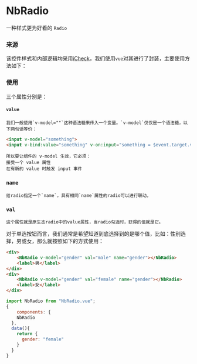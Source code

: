 NbRadio
==

一种样式更为好看的 `Radio`

### 来源

该控件样式和内部逻辑均采用[iCheck](http://www.bootcss.com/p/icheck/)，我们使用`vue`对其进行了封装，主要使用方法如下：

### 使用


三个属性分别是：

#### `value`
	
	我们一般使用`v-model=""`这种语法糖来传入一个变量。`v-model`仅仅是一个语法糖，以下两句话等价：
	
```html
<input v-model="something">
<input v-bind:value="something" v-on:input="something = $event.target.value">
```

	所以要让组件的 v-model 生效，它必须：
	接受一个 value 属性
	在有新的 value 时触发 input 事件

### `name`

	给radio指定一个`name`，具有相同`name`属性的radio可以进行联动。
	
### `val`

	这个属性就是原生态radio中的value属性，当radio勾选时，获得的值就是它。

对于单选按钮而言，我们通常是希望知道到底选择到的是哪个值，比如：性别选择，男或女，那么就按照如下的方式使用：

```html
<div>
	<NbRadio v-model="gender" val="male" name="gender"></NbRadio>
	<label>男</label>
</div>
<div>
	<NbRadio v-model="gender" val="female" name="gender"></NbRadio>
	<label>女</label>
</div>
```

```javascript
import NbRadio from "NbRadio.vue";
{
	components: {
  	NbRadio
  },
  data(){
    return {
      gender: "female"
    }
  }
}

```
